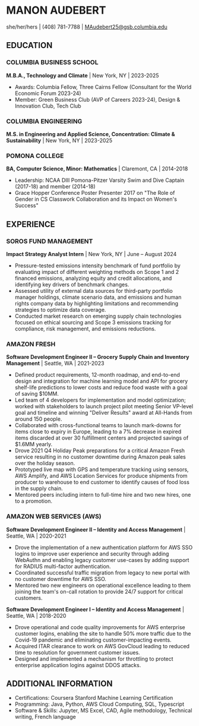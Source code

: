 # MANON AUDEBERT
she/her/hers | (408) 781-7788 | MAudebert25@gsb.columbia.edu

## EDUCATION

### COLUMBIA BUSINESS SCHOOL
**M.B.A., Technology and Climate** | New York, NY | 2023-2025
- Awards: Columbia Fellow, Three Cairns Fellow (Consultant for the World Economic Forum 2023-24)
- Member: Green Business Club (AVP of Careers 2023-24), Design & Innovation Club, Tech Club

### COLUMBIA ENGINEERING
**M.S. in Engineering and Applied Science, Concentration: Climate & Sustainability** | New York, NY | 2023-2025

### POMONA COLLEGE
**BA, Computer Science, Minor: Mathematics** | Claremont, CA | 2014-2018
- Leadership: NCAA DIII Pomona-Pitzer Varsity Swim and Dive Captain (2017-18) and member (2014-18)
- Grace Hopper Conference Poster Presenter 2017 on "The Role of Gender in CS Classwork Collaboration and its Impact on Women's Success"

## EXPERIENCE

### SOROS FUND MANAGEMENT
**Impact Strategy Analyst Intern** | New York, NY | June – August 2024
- Pressure-tested emissions intensity benchmark of fund portfolio by evaluating impact of different weighting methods on Scope 1 and 2 financed emissions, analyzing equity and credit allocations, and identifying key drivers of benchmark changes.
- Assessed utility of external data sources for third-party portfolio manager holdings, climate scenario data, and emissions and human rights company data by highlighting limitations and recommending strategies to optimize data coverage.
- Conducted market research on emerging supply chain technologies focused on ethical sourcing and Scope 3 emissions tracking for compliance, risk management, and emissions reductions.

### AMAZON FRESH
**Software Development Engineer II – Grocery Supply Chain and Inventory Management** | Seattle, WA | 2021-2023
- Defined product requirements, 12-month roadmap, and end-to-end design and integration for machine learning model and API for grocery shelf-life predictions to lower costs and reduce food waste with a goal of saving $10MM.
- Led team of 4 developers for implementation and model optimization; worked with stakeholders to launch project pilot meeting Senior VP-level goal and timeline and winning "Deliver Results" award at All-Hands from around 150 people.
- Collaborated with cross-functional teams to launch mark-downs for items close to expiry in Europe, leading to a 7% decrease in expired items discarded at over 30 fulfillment centers and projected savings of $1.6MM yearly.
- Drove 2021 Q4 Holiday Peak preparations for a critical Amazon Fresh service resulting in no customer downtime during Amazon peak sales over the holiday season.
- Prototyped live map with GPS and temperature tracking using sensors, AWS Amplify, and AWS Location Services for produce shipments from producer to warehouse to end customer to identify causes of food loss in the supply chain.
- Mentored peers including intern to full-time hire and two new hires, one to a promotion.

### AMAZON WEB SERVICES (AWS)
**Software Development Engineer II – Identity and Access Management** | Seattle, WA | 2020-2021
- Drove the implementation of a new authentication platform for AWS SSO logins to improve user experience and security through adding WebAuthn and enabling legacy customer use-cases by adding support for RADIUS multi-factor authentication.
- Coordinated successful traffic migration from legacy to new portal with no customer downtime for AWS SSO.
- Mentored two new engineers on operational excellence leading to them joining the team's on-call rotation to provide 24/7 support for critical customers.

**Software Development Engineer I – Identity and Access Management** | Seattle, WA | 2018-2020
- Drove operational and code quality improvements for AWS enterprise customer logins, enabling the site to handle 50% more traffic due to the Covid-19 pandemic and eliminating customer-impacting events.
- Acquired ITAR clearance to work on AWS GovCloud leading to reduced time to resolution for government customer issues.
- Designed and implemented a mechanism for throttling to protect enterprise application logins against DDOS attacks.

## ADDITIONAL INFORMATION
- Certifications: Coursera Stanford Machine Learning Certification
- Programming: Java, Python, AWS Cloud Computing, SQL, Typescript
- Software & Skills: Jupyter, MS Excel, CAD, Agile methodology, Technical writing, French language